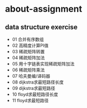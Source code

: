 # about-assignment
## data structure exercise
* 01 合并有序数组
* 02 高精度计算PI值
* 03 稀疏矩阵转置
* 04 稀疏矩阵加法
* 05 用十字链表实现稀疏矩阵加法
* 06 稀疏矩阵乘法
* 07 哈夫曼编/译码器
* 08 dijkstra求最短路径长度
* 09 dijkstra求最短路径
* 10 floyd求最短路径长度
* 11 floyd求最短路径

